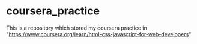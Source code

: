 # coursera_practice
This is a repository which stored my coursera practice in "https://www.coursera.org/learn/html-css-javascript-for-web-developers"
